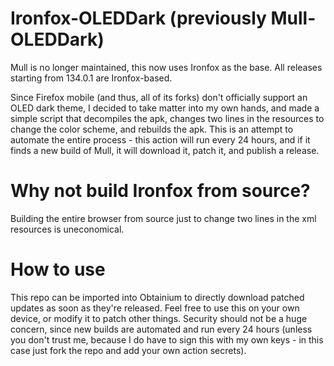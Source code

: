 # Ironfox-OLEDDark (previously Mull-OLEDDark)
Mull is no longer maintained, this now uses Ironfox as the base. All releases starting from 134.0.1 are Ironfox-based.

Since Firefox mobile (and thus, all of its forks) don't officially support an OLED dark theme, I decided to take matter into my own hands, and made a simple script that decompiles the apk, changes two lines in the resources to change the color scheme, and rebuilds the apk. This is an attempt to automate the entire process - this action will run every 24 hours, and if it finds a new build of Mull, it will download it, patch it, and publish a release.

# Why not build Ironfox from source?
Building the entire browser from source just to change two lines in the xml resources is uneconomical.

# How to use
This repo can be imported into Obtainium to directly download patched updates as soon as they're released. Feel free to use this on your own device, or modify it to patch other things. Security should not be a huge concern, since new builds are automated and run every 24 hours (unless you don't trust me, because I do have to sign this with my own keys - in this case just fork the repo and add your own action secrets).
